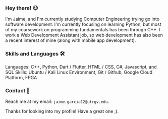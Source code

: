 ### Hey there! 😉
I'm Jaime, and I'm currently studying Computer Engineering trying go into software development. I'm currently focusing on learning Python, but most of my coursework on programming fundamentals has been through C++. I work a Web Development Assistant job, so web development has also been a recent interest of mine (along with mobile app development). 

### Skills and Languages 🛠
Languages: C++, Python, Dart / Flutter, HTML / CSS, C#, Javascript, and SQL
Skills: Ubuntu / Kali Linux Environment, Git / Github, Google Cloud Platform, FPGA

### Contact 📱
Reach me at my email: ```jaime.garcia12@utrgv.edu```. 

Thanks for looking into my profile! Have a great one ;).

